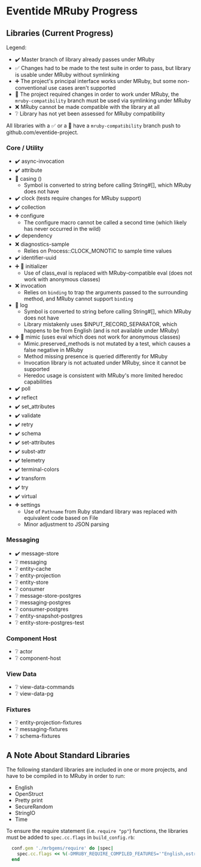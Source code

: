 # Eventide MRuby Progress

## Libraries (Current Progress)

Legend:
- :heavy_check_mark: Master branch of library already passes under MRuby
- :white_check_mark: Changes had to be made to the test suite in order to pass, but library is usable under MRuby without symlinking
- :heavy_plus_sign: The project's principal interface works under MRuby, but some non-conventional use cases aren't supported
- :link: The project required changes in order to work under MRuby, the `mruby-compatibility` branch must be used via symlinking under MRuby
- :x: MRuby cannot be made compatible with the library at all
- :grey_question: Library has not yet been assessed for MRuby compatibility

All libraries with a :white_check_mark: or a :link: have a `mruby-compatibility` branch push to github.com/eventide-project.

### Core / Utility

- :heavy_check_mark: async-invocation
- :heavy_check_mark: attribute
- :link: casing ()
  - Symbol is converted to string before calling String#[], which MRuby does not have
- :heavy_check_mark: clock (tests require changes for MRuby support)
- :heavy_check_mark: collection
- :heavy_plus_sign: configure
  - The configure macro cannot be called a second time (which likely has never occurred in the wild)
- :heavy_check_mark: dependency
- :x: diagnostics-sample
  - Relies on Process::CLOCK_MONOTIC to sample time values
- :heavy_check_mark: identifier-uuid
- :heavy_plus_sign: :link: initializer
  - Use of class_eval is replaced with MRuby-compatible eval (does not work with anonymous classes)
- :x: invocation
  - Relies on `binding` to trap the arguments passed to the surrounding method, and MRuby cannot support `binding`
- :link: log
  - Symbol is converted to string before calling String#[], which MRuby does not have
  - Library mistakenly uses $INPUT_RECORD_SEPARATOR, which happens to be from English (and is not available under MRuby)
- :heavy_plus_sign: :link: mimic (uses eval which does not work for anonymous classes)
  - Mimic.preserved_methods is not mutated by a test, which causes a false negative in MRuby
  - Method missing presence is queried differently for MRuby
  - Invocation library is not actuated under MRuby, since it cannot be supported
  - Heredoc usage is consistent with MRuby's more limited heredoc capabilities
- :heavy_check_mark: poll
- :heavy_check_mark: reflect
- :heavy_check_mark: set_attributes
- :heavy_check_mark: validate
- :heavy_check_mark: retry
- :heavy_check_mark: schema
- :heavy_check_mark: set-attributes
- :heavy_check_mark: subst-attr
- :heavy_check_mark: telemetry
- :heavy_check_mark: terminal-colors
- :heavy_check_mark: transform
- :heavy_check_mark: try
- :heavy_check_mark: virtual
- :heavy_plus_sign: settings
  - Use of `Pathname` from Ruby standard library was replaced with equivalent code based on File
  - Minor adjustment to JSON parsing

### Messaging

- :heavy_check_mark: message-store
- :grey_question: messaging
- :grey_question: entity-cache
- :grey_question: entity-projection
- :grey_question: entity-store
- :grey_question: consumer
- :grey_question: message-store-postgres
- :grey_question: messaging-postgres
- :grey_question: consumer-postgres
- :grey_question: entity-snapshot-postgres
- :grey_question: entity-store-postgres-test

### Component Host

- :grey_question: actor
- :grey_question: component-host

### View Data

- :grey_question: view-data-commands
- :grey_question: view-data-pg

### Fixtures

- :grey_question: entity-projection-fixtures
- :grey_question: messaging-fixtures
- :grey_question: schema-fixtures

## A Note About Standard Libraries

The following standard libraries are included in one or more projects, and have to be compiled in to MRuby in order to run:

- English
- OpenStruct
- Pretty print
- SecureRandom
- StringIO
- Time

To ensure the require statement (i.e. `require "pp"`) functions, the libraries must be added to `spec.cc.flags` in `build_config.rb`:

```ruby
  conf.gem './mrbgems/require' do |spec|
    spec.cc.flags << %(-DMRUBY_REQUIRE_COMPILED_FEATURES='"English,ostruct,pp,securerandom,set,stringio,time"')
  end
```
